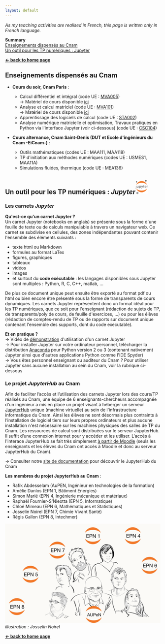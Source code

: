 ```yaml
---
layout: default
---  
```


_As my teaching activities are realised in French, this page is written only in French language._

**Summary**  
[Enseignements dispensés au Cnam](#cours)  
[Un outil pour les TP numériques : Jupyter](#Jupyter)  

[**← back to home page**](./)

## Enseignements dispensés au Cnam<a name="cours"></a>

* **Cours du soir, Cnam Paris** :  
  + Calcul différentiel et intégral (code UE : [MVA005](http://formation.cnam.fr/rechercher-par-discipline/calcul-differentiel-et-integral-208544.kjsp))  
→ Matériel de cours disponible [ici](http://maths.cnam.fr/spip.php?article318)   
  + Analyse et calcul matriciel (code UE : [MVA101](http://formation.cnam.fr/rechercher-par-discipline/analyse-et-calcul-matriciel-208548.kjsp))  
→ Matériel de cours disponible [ici](http://maths.cnam.fr/spip.php?article416)  
  + Apprentissage des logiciels de calcul (code UE : [STA002](http://formation.cnam.fr/rechercher-par-discipline/apprentissage-des-logiciels-de-calcul-1004085.kjsp))  
  + Analyse numérique matricielle et optimisation, Travaux pratiques en Python via l'interface Jupyter (voir ci-dessous) (code UE : [CSC104](http://formation.cnam.fr/rechercher-par-discipline/analyse-numerique-matricielle-et-optimisation-1--1093198.kjsp))  
  
* **Cours alternance, Cnam Saint-Denis (DUT et Ecole d'ingénieurs du Cnam -EiCnam-)** :  
  + Outils mathématiques (codes UE : MAA111, MAA118)  
  + TP d'initiation aux méthodes numériques (codes UE : USMES1, MAA11A)  
  + Simulations fluides, thermique (code UE : MEA136)  
  

## Un outil pour les TP numériques : _Jupyter_<a name="Jupyter"></a>[![Logo Jupyter](/assets/images/jupyter.png)](http://jupyter.org/)  
### Les carnets _Jupyter_

**Qu'est-ce qu'un carnet Jupyter ?**  
Un carnet Jupyter (notebooks en anglais) se présente sous la forme d'une feuille de texte ou de calculs manipulable à travers un navigateur web. Ce carnet se subdivise en cellules, des zones indépendantes pouvant contenir l'ensemble des éléments suivants :
  - texte html ou Markdown  
  - formules au format LaTex  
  - figures, graphiques  
  - tableaux  
  - vidéos  
  - images  
  - et surtout du **code exécutable** : les langages disponibles sous Jupyter sont multiples : Python, R, C, C++, matlab, ...  

De plus ce document unique peut ensuite être exporté au format pdf ou html ou bien encore être présenté sous la forme de transparents de cours dynamiques. Les carnets Jupyter représentent donc un format idéal pour les TP numériques, que ce soit pour l'enseignant (rédaction de sujets de TP, de transparents/poly de cours, de feuille d'exercices, ...) ou pour les élèves (rédaction de comptes-rendu de TP ou de rapports sur document unique contenant l'ensemble des supports, dont du code executable).

**Et en pratique ?**   
→ Vidéo de [démonstration](https://www.youtube.com/watch?v=Duicsycntdo) d'utilisation d'un carnet Jupyter   
→ Pour installer Jupyter sur votre ordinateur personnel, télécharger la distribution [Anaconda](https://www.anaconda.com/download) pour Python version 2 ou 3 (contenant nativement Jupyter ainsi que d'autres applications Python comme l'IDE Spyder)  
→ Vous êtes personnel enseignant ou auditeur du Cnam ? Pour utiliser Jupyter sans aucune installation au sein du Cnam, voir la rubrique ci-dessous


### Le projet _JupyterHub_ au Cnam

Afin de faciliter l’accès et l’utilisation des carnets Jupyter lors des cours/TP réalisés au Cnam, une équipe de 6 enseignants-chercheurs accompagnée d'un ingénieur a mis en place un projet visant à héberger un serveur [JupyterHub](https://jhub.cnam.fr/) unique (machine virtuelle) au sein de l'infrastructure informatique du Cnam. Ainsi les élèves ne sont désormais plus contraints à l’installation de logiciel tiers sur leurs propres ordinateurs et plus aucune installation n'est nécessaire sur les machines physiques des salles de TP du Cnam. Les ressources de calcul sont distribuées sur le serveur JupyterHub. Il suffit d’une connexion internet pour y accéder et les utiliser. L'accès à l'interace JupyterHub se fait très simplement [à partir de Moodle](assets/images/demo-jupyterhub-dans-moodle.mp4) (seuls les enseignants et les élèves du Cnam ont accès à Moodle et donc au serveur JupyterHub du Cnam).

→ Consulter notre [site de documentation](https://jhub.cnam.fr/doc/) pour découvrir le JupyterHub du Cnam

**Les membres du projet JupyterHub au Cnam** :
* Rafik Abdesselam (AuPEN, Ingénieur en technologies de la formation)  
* Amélie Danlos (EPN 1, Bâtiment Energies)  
* Simon Marié (EPN 4, Ingénierie mécanique et matériaux)  
* Raphaël Fournier-S'Nieotta (EPN 5, Informatique)  
* Chloé Mimeau (EPN 6, Mathématiques et Statistiques)  
* Josselin Noirel (EPN 7, Chimie Vivant Santé)  
* Régis Gallon (EPN 8, Intechmer)  

![Equipe JupyterHub](/assets/images/equipe_Jhub_greycolor.png)
*illustration : Josselin Noirel*  

[**← back to home page**](./)
